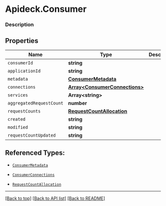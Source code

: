 # Apideck.Consumer

### Description

## Properties
Name | Type | Description | Notes
------------ | ------------- | ------------- | -------------
`consumerId` | **string** |  | [optional] 
`applicationId` | **string** |  | [optional] 
`metadata` | [**ConsumerMetadata**](ConsumerMetadata.md) |  | [optional] 
`connections` | [**Array&lt;ConsumerConnections&gt;**](ConsumerConnections.md) |  | [optional] 
`services` | **Array&lt;string&gt;** |  | [optional] 
`aggregatedRequestCount` | **number** |  | [optional] 
`requestCounts` | [**RequestCountAllocation**](RequestCountAllocation.md) |  | [optional] 
`created` | **string** |  | [optional] 
`modified` | **string** |  | [optional] 
`requestCountUpdated` | **string** |  | [optional] 





## Referenced Types:


* [`ConsumerMetadata`](ConsumerMetadata.md)
* [`ConsumerConnections`](ConsumerConnections.md)


* [`RequestCountAllocation`](RequestCountAllocation.md)




---

[[Back to top]](#) [[Back to API list]](../../../../README.md#documentation-for-api-endpoints) [[Back to README]](../../../../README.md)


